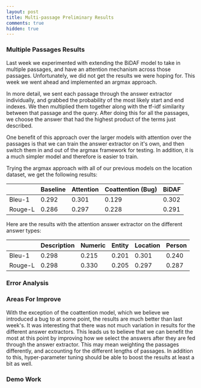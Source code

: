 ```yaml
---
layout: post
title: Multi-passage Preliminary Results
comments: true
hidden: true
---
```



### [](#header-3)Multiple Passages Results
Last week we experimented with extending the BiDAF model to take in multiple passages, and have an attention mechanism across those passages. Unfortunately, we did not get the results we were hoping for. This week we went ahead and implemented an argmax approach. 

In more detail, we sent each passage through the answer extractor individually, and grabbed the probability of the most likely start and end indexes. We then multiplied them together along with the tf-idf similarity between that passage and the query. After doing this for all the passages, we choose the answer that had the highest product of the terms just described. 

One benefit of this approach over the larger models with attention over the passages is that we can train the answer extractor on it's own, and then switch them in and out of the argmax framework for testing. In addition, it is a much simpler model and therefore is easier to train.

Trying the argmax approach with all of our previous models on the location dataset, we get the following results:

|         | Baseline | Attention | Coattention (Bug) | BiDAF |
| ------- | -------- | --------- | ----------------- | ----- |
| Bleu-1  |   0.292  |   0.301   |       0.129       | 0.302 | 
| Rouge-L |   0.286  |   0.297   |       0.228       | 0.291 | 

Here are the results with the attention answer extractor on the different answer types:

|         | Description | Numeric | Entity | Location | Person |
| ------- | ----------- | ------- |------- | -------- | ------ |
| Bleu-1  |   0.298     |  0.215  | 0.201  |  0.301   |  0.240 | 
| Rouge-L |   0.298     |  0.330  | 0.205  |  0.297   |  0.287 | 



### [](#header-3)Error Analysis

### [](#header-3)Areas For Improve

With the exception of the coattention model, which we believe we introduced a bug to at some point, the results are much better than last week's. It was interesting that there was not much variation in results for the different answer extractors. This leads us to believe that we can benefit the most at this point by improving how we select the answers after they are fed through the answer extractor. This may mean weighting the passages differently, and accounting for the different lengths of passages. In addition to this, hyper-parameter tuning should be able to boost the results at least a bit as well.

### [](#header-3)Demo Work

